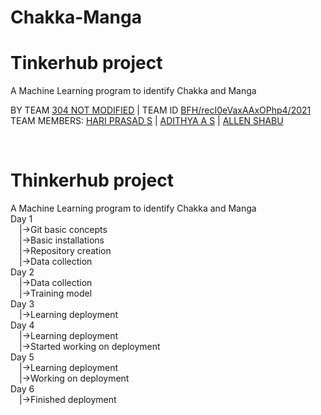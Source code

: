 # Chakka-Manga

<h1><b>Tinkerhub project</b></h1>
A Machine Learning program to identify Chakka and Manga<br>
<p>BY TEAM <a href="#" target="_blank">304 NOT MODIFIED</a> | TEAM ID <a href="#" target="_blank">BFH/recI0eVaxAAxOPhp4/2021</a><br>
TEAM MEMBERS: <a href="https://github.com/HARIPRADSAD392/jackma.git" target="_blank">HARI PRASAD S</a> | <a href="https://github.com/HARIPRADSAD392/jackma.git" target="_blank">ADITHYA A S</a> | <a href="https://github.com/HARIPRADSAD392/jackma.git" target="_blank">ALLEN SHABU</a></p><br>

<h1><b>Thinkerhub project</b></h1>
A Machine Learning program to identify Chakka and Manga<br>
Day 1<br>
&emsp;|->Git basic concepts <br>
&emsp;|->Basic installations<br>
&emsp;|->Repository creation<br>
&emsp;|->Data collection<br>
Day 2<br>
&emsp;|->Data collection<br>
&emsp;|->Training model<br>
Day 3<br>
&emsp;|->Learning deployment<br>
Day 4 <br>
&emsp;|->Learning deployment<br>
&emsp;|->Started working on deployment<br>
Day 5<br>
&emsp;|->Learning deployment<br>
&emsp;|->Working on deployment<br>
Day 6<br>
&emsp;|->Finished deployment<br>